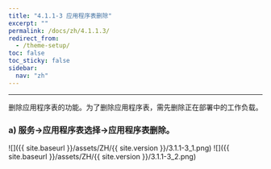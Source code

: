 ```yaml
---
title: "4.1.1-3 应用程序表删除"
excerpt: ""
permalink: /docs/zh/4.1.1.3/
redirect_from:
  - /theme-setup/
toc: false
toc_sticky: false
sidebar:
  nav: "zh"
---
```


---
删除应用程序表的功能。为了删除应用程序表，需先删除正在部署中的工作负载。

### a\) 服务→应用程序表选择→应用程序表删除。

![]({{ site.baseurl }}/assets/ZH/{{ site.version }}/3.1.1-3_1.png)
![]({{ site.baseurl }}/assets/ZH/{{ site.version }}/3.1.1-3_2.png)
